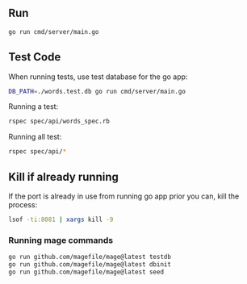 ## Run

```sh
go run cmd/server/main.go
```

## Test Code

When running tests, use test database for the go app:

```sh
DB_PATH=./words.test.db go run cmd/server/main.go
```

Running a test:

```sh
rspec spec/api/words_spec.rb
```

Running all test:

```sh
rspec spec/api/*
```

## Kill if already running

If the port is already in use from running go app prior you can, kill the process:

```sh
lsof -ti:8081 | xargs kill -9
```

### Running mage commands

```sh
go run github.com/magefile/mage@latest testdb
go run github.com/magefile/mage@latest dbinit
go run github.com/magefile/mage@latest seed
```
